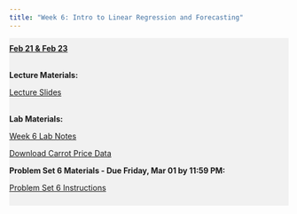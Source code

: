 ```yaml
---
title: "Week 6: Intro to Linear Regression and Forecasting"
---
```


<div style="background-color:rgba(0, 0, 0, 0.0470588); text-align:left; vertical-align: middle; padding:10px 0;">
<b><u>Feb 21 & Feb 23</u></b> <br> <br>

<b>Lecture Materials:</b> <br>


<a  href="/materials/unit_01/week_02/lecture_01_week_02.html" target="_blank">Lecture Slides</a> <br> <br>


<b>Lab Materials:</b> <br>

<a  href="/materials/unit_01/week_02/lab_01_week_02.html" target="_blank">Week 6 Lab Notes</a> <br> 

<a  href="/materials/unit_01/inputs/carrots_prices.csv" download>Download Carrot Price Data</a> 




<b>Problem Set 6 Materials - Due Friday, Mar 01 by 11:59 PM:</b> <br>

<a  href="/materials/unit_01/week_02/ps6.html" target="_blank">Problem Set 6 Instructions</a> <br> 

</div>

<br> 